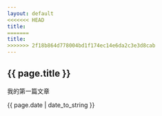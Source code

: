 ```yaml
---
layout: default
<<<<<<< HEAD
title: 
=======
title: 
>>>>>>> 2f18b864d778004bd1f174ec14e6da2c3e3d8cab
---
```

<h2>{{ page.title }}</h2>
<p>我的第一篇文章</p>
<p>{{ page.date | date_to_string }}</p>